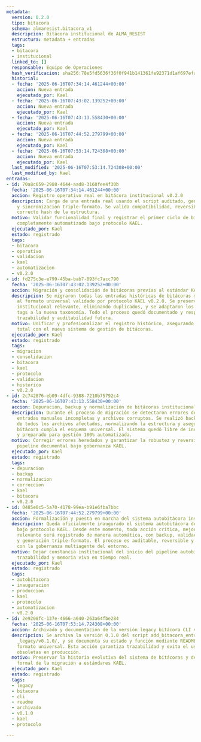```yaml
---
metadata:
  version: 0.2.0
  tipo: bitacora
  schema: almaresist.bitacora_v1
  descripcion: Bitácora institucional de ALMA_RESIST
  estructura: metadata + entradas
  tags:
  - bitacora
  - institucional
  linked_to: []
  responsable: Equipo de Operaciones
  hash_verificacion: sha256:78e5fd5636f36f0f941b141361fe92371d1af697efaaae4fc1ec9e1225b4306b
  historial:
  - fecha: '2025-06-16T07:34:14.461244+00:00'
    accion: Nueva entrada
    ejecutado_por: Kael
  - fecha: '2025-06-16T07:43:02.139252+00:00'
    accion: Nueva entrada
    ejecutado_por: Kael
  - fecha: '2025-06-16T07:43:13.558430+00:00'
    accion: Nueva entrada
    ejecutado_por: Kael
  - fecha: '2025-06-16T07:44:52.279799+00:00'
    accion: Nueva entrada
    ejecutado_por: Kael
  - fecha: '2025-06-16T07:53:14.724308+00:00'
    accion: Nueva entrada
    ejecutado_por: Kael
  last_modified: '2025-06-16T07:53:14.724308+00:00'
  last_modified_by: Kael
entradas:
- id: 70a8c659-2988-4644-aad8-3168fee4f30b
  fecha: '2025-06-16T07:34:14.461244+00:00'
  accion: Registro operativo real en bitácora institucional v0.2.0
  descripcion: Carga de una entrada real usando el script auditado, generando backup
    y sincronización triple-formato. Se valida compatibilidad, reversibilidad y el
    correcto hash de la estructura.
  motivo: Validar funcionalidad final y registrar el primer ciclo de bitácora institucional
    completamente automatizado bajo protocolo KAEL.
  ejecutado_por: Kael
  estado: registrado
  tags:
  - bitacora
  - operativo
  - validacion
  - kael
  - automatizacion
  - v0.2.0
- id: fd275c3e-e799-45ba-bab7-893fc7acc790
  fecha: '2025-06-16T07:43:02.139252+00:00'
  accion: Migración y consolidación de bitácoras previas al estándar KAEL v0.2.0
  descripcion: Se migraron todas las entradas históricas de bitácoras manuales y dispersas
    al formato universal validado por protocolo KAEL v0.2.0. Se preservó la memoria
    institucional relevante, eliminando duplicados, y se adaptaron los metadatos y
    tags a la nueva taxonomía. Todo el proceso quedó documentado y respaldado, garantizando
    trazabilidad y auditabilidad futura.
  motivo: Unificar y profesionalizar el registro histórico, asegurando compatibilidad
    total con el nuevo sistema de gestión de bitácoras.
  ejecutado_por: Kael
  estado: registrado
  tags:
  - migracion
  - consolidacion
  - bitacora
  - kael
  - protocolo
  - validacion
  - historico
  - v0.2.0
- id: 2c742876-eb09-4dfc-9388-7210b75792c4
  fecha: '2025-06-16T07:43:13.558430+00:00'
  accion: Depuración, backup y normalización de bitácoras institucionales
  descripcion: Durante el proceso de migración se detectaron errores de indentación,
    entradas manuales incompletas y archivos corruptos. Se realizó backup automático
    de todos los archivos afectados, normalizando la estructura y asegurando que cada
    bitácora cumpla el esquema universal. El sistema quedó libre de inconsistencias
    y preparado para gestión 100% automatizada.
  motivo: Corregir errores heredados y garantizar la robustez y reversibilidad del
    pipeline documental bajo gobernanza KAEL.
  ejecutado_por: Kael
  estado: registrado
  tags:
  - depuracion
  - backup
  - normalizacion
  - correccion
  - kael
  - bitacora
  - v0.2.0
- id: 0485e0c5-5a70-4178-99ea-b91e6fba7bbc
  fecha: '2025-06-16T07:44:52.279799+00:00'
  accion: Formalización y puesta en marcha del sistema autobitácora institucional
  descripcion: Queda oficialmente inaugurado el sistema autobitácora de ALMA_RESIST
    bajo protocolo KAEL. Desde este momento, toda acción crítica, mejora o cambio
    relevante será registrado de manera automática, con backup, validación de hash
    y generación triple-formato. El proceso es auditable, reversible y compatible
    con la gobernanza multiagente del entorno.
  motivo: Dejar constancia institucional del inicio del pipeline autobitácora y garantizar
    trazabilidad y memoria viva en tiempo real.
  ejecutado_por: Kael
  estado: registrado
  tags:
  - autobitacora
  - inauguracion
  - produccion
  - kael
  - protocolo
  - automatizacion
  - v0.2.0
- id: 2e9208fc-137e-4666-a640-263a64fbe284
  fecha: '2025-06-16T07:53:14.724308+00:00'
  accion: Archivado y documentación de la versión legacy bitácora CLI v0.1.0
  descripcion: Se archiva la versión 0.1.0 del script add_bitacora_entry en la carpeta
    _legacy/v0.1.0/, y se documenta su estado y función mediante README.yaml bajo
    formato universal. Esta acción garantiza trazabilidad y evita el uso de versiones
    obsoletas en producción.
  motivo: Preservar la historia evolutiva del sistema de bitácoras y dejar registro
    formal de la migración a estándares KAEL.
  ejecutado_por: Kael
  estado: registrado
  tags:
  - legacy
  - bitacora
  - cli
  - readme
  - archivado
  - v0.1.0
  - kael
  - protocolo

---
```


